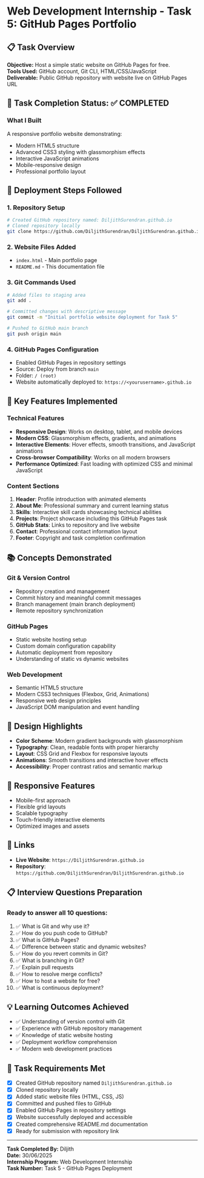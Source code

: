 # Web Development Internship - Task 5: GitHub Pages Portfolio

## 📋 Task Overview
**Objective:** Host a simple static website on GitHub Pages for free.  
**Tools Used:** GitHub account, Git CLI, HTML/CSS/JavaScript  
**Deliverable:** Public GitHub repository with website live on GitHub Pages URL

## 🎯 Task Completion Status: ✅ COMPLETED

### What I Built
A responsive portfolio website demonstrating:
- Modern HTML5 structure
- Advanced CSS3 styling with glassmorphism effects
- Interactive JavaScript animations
- Mobile-responsive design
- Professional portfolio layout

## 🚀 Deployment Steps Followed

### 1. Repository Setup
```bash
# Created GitHub repository named: DiljithSurendran.github.io
# Cloned repository locally
git clone https://github.com/DiljithSurendran/DiljithSurendran.github.io.git
```

### 2. Website Files Added
- `index.html` - Main portfolio page
- `README.md` - This documentation file

### 3. Git Commands Used
```bash
# Added files to staging area
git add .

# Committed changes with descriptive message
git commit -m "Initial portfolio website deployment for Task 5"

# Pushed to GitHub main branch
git push origin main
```

### 4. GitHub Pages Configuration
- Enabled GitHub Pages in repository settings
- Source: Deploy from branch `main`
- Folder: `/ (root)`
- Website automatically deployed to: `https://<yourusername>.github.io`

## 🔧 Key Features Implemented

### Technical Features
- **Responsive Design**: Works on desktop, tablet, and mobile devices
- **Modern CSS**: Glassmorphism effects, gradients, and animations
- **Interactive Elements**: Hover effects, smooth transitions, and JavaScript animations
- **Cross-browser Compatibility**: Works on all modern browsers
- **Performance Optimized**: Fast loading with optimized CSS and minimal JavaScript

### Content Sections
1. **Header**: Profile introduction with animated elements
2. **About Me**: Professional summary and current learning status
3. **Skills**: Interactive skill cards showcasing technical abilities
4. **Projects**: Project showcase including this GitHub Pages task
5. **GitHub Stats**: Links to repository and live website
6. **Contact**: Professional contact information layout
7. **Footer**: Copyright and task completion confirmation

## 📚 Concepts Demonstrated

### Git & Version Control
- Repository creation and management
- Commit history and meaningful commit messages
- Branch management (main branch deployment)
- Remote repository synchronization

### GitHub Pages
- Static website hosting setup
- Custom domain configuration capability
- Automatic deployment from repository
- Understanding of static vs dynamic websites

### Web Development
- Semantic HTML5 structure
- Modern CSS3 techniques (Flexbox, Grid, Animations)
- Responsive web design principles
- JavaScript DOM manipulation and event handling

## 🎨 Design Highlights
- **Color Scheme**: Modern gradient backgrounds with glassmorphism
- **Typography**: Clean, readable fonts with proper hierarchy
- **Layout**: CSS Grid and Flexbox for responsive layouts
- **Animations**: Smooth transitions and interactive hover effects
- **Accessibility**: Proper contrast ratios and semantic markup

## 📱 Responsive Features
- Mobile-first approach
- Flexible grid layouts
- Scalable typography
- Touch-friendly interactive elements
- Optimized images and assets

## 🔗 Links
- **Live Website**: `https://DiljithSurendran.github.io`
- **Repository**: `https://github.com/DiljithSurendran/DiljithSurendran.github.io`

## 📋 Interview Questions Preparation

### Ready to answer all 10 questions:
1. ✅ What is Git and why use it?
2. ✅ How do you push code to GitHub?
3. ✅ What is GitHub Pages?
4. ✅ Difference between static and dynamic websites?
5. ✅ How do you revert commits in Git?
6. ✅ What is branching in Git?
7. ✅ Explain pull requests
8. ✅ How to resolve merge conflicts?
9. ✅ How to host a website for free?
10. ✅ What is continuous deployment?

## 💡 Learning Outcomes Achieved
- ✅ Understanding of version control with Git
- ✅ Experience with GitHub repository management
- ✅ Knowledge of static website hosting
- ✅ Deployment workflow comprehension
- ✅ Modern web development practices

## 🎯 Task Requirements Met
- [x] Created GitHub repository named `DiljithSurendran.github.io`
- [x] Cloned repository locally
- [x] Added static website files (HTML, CSS, JS)
- [x] Committed and pushed files to GitHub
- [x] Enabled GitHub Pages in repository settings
- [x] Website successfully deployed and accessible
- [x] Created comprehensive README.md documentation
- [x] Ready for submission with repository link

---

**Task Completed By:** Diljith  
**Date:** 30/06/2025  
**Internship Program:** Web Development Internship  
**Task Number:** Task 5 - GitHub Pages Deployment
